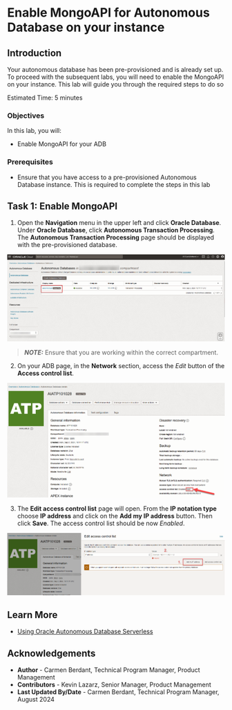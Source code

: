 # Enable MongoAPI for Autonomous Database on your instance

## Introduction

Your autonomous database has been pre-provisioned and is already set up. To proceed with the subsequent labs, you will need to enable the MongoAPI on your instance. This lab will guide you through the required steps to do so

Estimated Time: 5 minutes


### Objectives

In this lab, you will:

- Enable MongoAPI for your ADB


### Prerequisites

- Ensure that you have access to a pre-provisioned Autonomous Database instance. This is required to complete the steps in this lab


## Task 1: Enable MongoAPI

1. Open the **Navigation** menu in the upper left and click **Oracle Database**. Under **Oracle Database**, click **Autonomous Transaction Processing**. The **Autonomous Transaction Processing** page should be displayed with the pre-provisioned database.

  ![Oracle Autonomous Database](images/adb-instance.png)

> **_NOTE:_** Ensure that you are working within the correct compartment.

2. On your ADB page, in the **Network** section, access the *Edit* button of the **Access control list**.

  ![Enable MongoAPI step 1](images/enable-mongo-step1.png)

3. The **Edit access control list** page will open. From the **IP notation type** choose **IP address** and click on the **Add my IP address** button. Then click **Save**. The access control list should be now *Enabled*.

 ![Enable MongoAPI step 2](images/enable-mongo-step2.png)


## Learn More

* [Using Oracle Autonomous Database Serverless](https://docs.oracle.com/en-us/iaas/autonomous-database-serverless/doc/mongo-using-oracle-database-api-mongodb.html)

## Acknowledgements

* **Author** - Carmen Berdant, Technical Program Manager, Product Management
* **Contributors** -  Kevin Lazarz, Senior Manager, Product Management
* **Last Updated By/Date** - Carmen Berdant, Technical Program Manager, August 2024